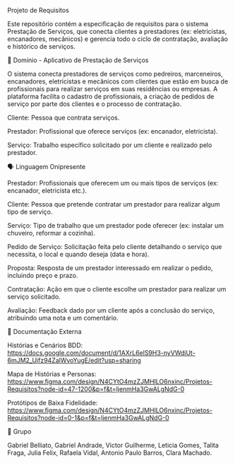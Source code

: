 Projeto de Requisitos

Este repositório contém a especificação de requisitos para o sistema Prestação de Serviços, que conecta clientes a prestadores (ex: eletricistas, encanadores, mecânicos) e gerencia todo o ciclo de contratação, avaliação e histórico de serviços.

📖 Domínio - Aplicativo de Prestação de Serviços

O sistema conecta prestadores de serviços como pedreiros, marceneiros, encanadores, eletricistas e mecânicos com clientes que estão em busca de profissionais para realizar serviços em suas residências ou empresas. A plataforma facilita o cadastro de profissionais, a criação de pedidos de serviço por parte dos clientes e o processo de contratação.

Cliente: Pessoa que contrata serviços.

Prestador: Profissional que oferece serviços (ex: encanador, eletricista).

Serviço: Trabalho específico solicitado por um cliente e realizado pelo prestador.

🗣️ Linguagem Onipresente

Prestador: Profissionais que oferecem um ou mais tipos de serviços (ex: encanador, eletricista etc.).

Cliente: Pessoa que pretende contratar um prestador para realizar algum tipo de serviço.

Serviço: Tipo de trabalho que um prestador pode oferecer (ex: instalar um chuveiro, reformar a cozinha).

Pedido de Serviço: Solicitação feita pelo cliente detalhando o serviço que necessita, o local e quando deseja (data e hora).

Proposta: Resposta de um prestador interessado em realizar o pedido, incluindo preço e prazo.

Contratação: Ação em que o cliente escolhe um prestador para realizar um serviço solicitado.

Avaliação: Feedback dado por um cliente após a conclusão do serviço, atribuindo uma nota e um comentário.

🚀 Documentação Externa

Histórias e Cenários BDD: https://docs.google.com/document/d/1AXrL6elS9H3-nyVWdiUt-6mJM2_Uifz94ZalWvoYugE/edit?usp=sharing

Mapa de Histórias e Personas: https://www.figma.com/design/N4CYtO4mzZJMHILO6nxinc/Projetos-Requisitos?node-id=47-1200&p=f&t=ljenmHa3GwALgNdG-0

Protótipos de Baixa Fidelidade: https://www.figma.com/design/N4CYtO4mzZJMHILO6nxinc/Projetos-Requisitos?node-id=0-1&p=f&t=ljenmHa3GwALgNdG-0

👥 Grupo

Gabriel Belliato, Gabriel Andrade, Victor Guilherme, Leticia Gomes, Talita Fraga, Julia Felix, Rafaela Vidal, Antonio Paulo Barros, Clara Machado.
